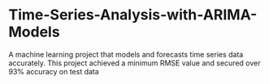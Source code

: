 # Time-Series-Analysis-with-ARIMA-Models
A machine learning project that models and forecasts time series data accurately. This project achieved a minimum RMSE value and secured over 93% accuracy on test data
